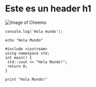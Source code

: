 # Este es un header h1
![Image of Cheems](https://s.hdnux.com/photos/01/16/07/61/20479087/16/1200x0.jpg)
```
console.log('Hola mundo');
```
```
echo "Hola Mundo"
```
```
#include <iostream>
using namespace std;
int main() {
 std::cout << "Hola Mundo!";
 return 0;
}
```
```
print "Hola Mundo!"
```
